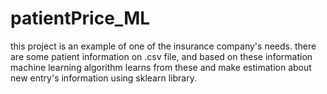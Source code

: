 # patientPrice_ML

this project is an example of one of the insurance company's needs. there are some patient information on .csv file, and based on these information machine learning algorithm learns from these and make estimation about new entry's information using sklearn library.
